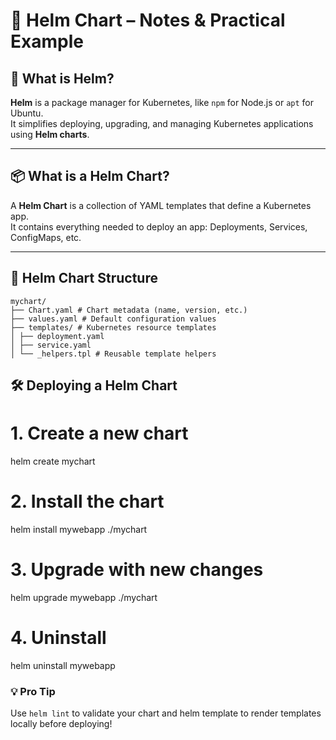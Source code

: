 # 🚀 Helm Chart – Notes & Practical Example

## 🧠 What is Helm?

**Helm** is a package manager for Kubernetes, like `npm` for Node.js or `apt` for Ubuntu.  
It simplifies deploying, upgrading, and managing Kubernetes applications using **Helm charts**.

---

## 📦 What is a Helm Chart?

A **Helm Chart** is a collection of YAML templates that define a Kubernetes app.  
It contains everything needed to deploy an app: Deployments, Services, ConfigMaps, etc.

---

## 📁 Helm Chart Structure

```
mychart/
├── Chart.yaml # Chart metadata (name, version, etc.) 
├── values.yaml # Default configuration values 
├── templates/ # Kubernetes resource templates 
│ ├── deployment.yaml 
│ ├── service.yaml 
│ └── _helpers.tpl # Reusable template helpers
```

## 🛠️ Deploying a Helm Chart

# 1. Create a new chart
helm create mychart

# 2. Install the chart
helm install mywebapp ./mychart

# 3. Upgrade with new changes
helm upgrade mywebapp ./mychart

# 4. Uninstall
helm uninstall mywebapp


### 💡 Pro Tip
Use `helm lint` to validate your chart and helm template to render templates locally before deploying!